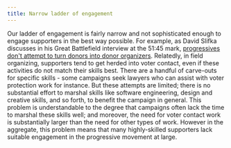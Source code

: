 ```yaml
---
title: Narrow ladder of engagement
---
```


Our ladder of engagement is fairly narrow and not sophisticated enough to engage supporters in the best way possible. For example, as David Slifka discusses in his Great Battlefield interview at the 51:45 mark, [progressives don't attempt to turn donors into donor organizers](https://www.resistancedashboard.com/node/1113). Relatedly, in field organizing, supporters tend to get herded into voter contact, even if these activities do not match their skills best. There are a handful of carve-outs for specific skills - some campaigns seek lawyers who can assist with voter protection work for instance. But these attempts are limited; there is no substantial effort to marshal skills like software engineering, design and creative skills, and so forth, to benefit the campaign in general. This problem is understandable to the degree that campaigns often lack the time to marshal these skills well; and moreover, the need for voter contact work is substantially larger than the need for other types of work. However in the aggregate, this problem means that many highly-skilled supporters lack suitable engagement in the progressive movement at large.